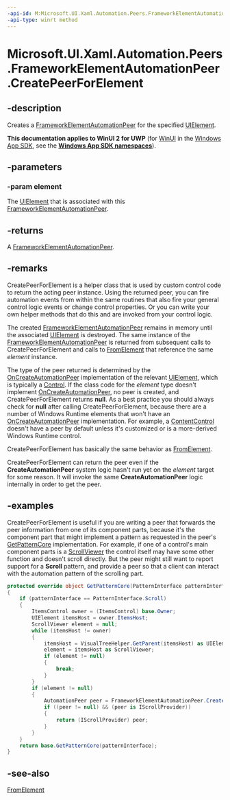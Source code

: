 ```yaml
---
-api-id: M:Microsoft.UI.Xaml.Automation.Peers.FrameworkElementAutomationPeer.CreatePeerForElement(Microsoft.UI.Xaml.UIElement)
-api-type: winrt method
---
```


<!-- Method syntax
public Windows.UI.Xaml.Automation.Peers.AutomationPeer CreatePeerForElement(Windows.UI.Xaml.UIElement element)
-->

# Microsoft.UI.Xaml.Automation.Peers.FrameworkElementAutomationPeer.CreatePeerForElement

## -description
Creates a [FrameworkElementAutomationPeer](frameworkelementautomationpeer.md) for the specified [UIElement](../microsoft.ui.xaml/uielement.md).

**This documentation applies to WinUI 2 for UWP** (for [WinUI](/windows/apps/winui/winui3/) in the [Windows App SDK](/windows/apps/windows-app-sdk/), see the **[Windows App SDK namespaces](/windows/windows-app-sdk/api/winrt/)**).

## -parameters
### -param element
The [UIElement](../microsoft.ui.xaml/uielement.md) that is associated with this [FrameworkElementAutomationPeer](frameworkelementautomationpeer.md).

## -returns
A [FrameworkElementAutomationPeer](frameworkelementautomationpeer.md).

## -remarks
CreatePeerForElement is a helper class that is used by custom control code to return the acting peer instance. Using the returned peer, you can fire automation events from within the same routines that also fire your general control logic events or change control properties. Or you can write your own helper methods that do this and are invoked from your control logic.

The created [FrameworkElementAutomationPeer](frameworkelementautomationpeer.md) remains in memory until the associated [UIElement](../microsoft.ui.xaml/uielement.md) is destroyed. The same instance of the [FrameworkElementAutomationPeer](frameworkelementautomationpeer.md) is returned from subsequent calls to CreatePeerForElement and calls to [FromElement](frameworkelementautomationpeer_fromelement_467106396.md) that reference the same *element* instance.

The type of the peer returned is determined by the [OnCreateAutomationPeer](../microsoft.ui.xaml/uielement_oncreateautomationpeer_1478162674.md) implementation of the relevant [UIElement](../microsoft.ui.xaml/uielement.md), which is typically a [Control](../microsoft.ui.xaml.controls/control.md). If the class code for the *element* type doesn't implement [OnCreateAutomationPeer](../microsoft.ui.xaml/uielement_oncreateautomationpeer_1478162674.md), no peer is created, and CreatePeerForElement returns **null**. As a best practice you should always check for **null** after calling CreatePeerForElement, because there are a number of Windows Runtime elements that won't have an [OnCreateAutomationPeer](../microsoft.ui.xaml/uielement_oncreateautomationpeer_1478162674.md) implementation. For example, a [ContentControl](../microsoft.ui.xaml.controls/contentcontrol.md) doesn't have a peer by default unless it's customized or is a more-derived Windows Runtime control.

CreatePeerForElement has basically the same behavior as [FromElement](frameworkelementautomationpeer_fromelement_467106396.md).

CreatePeerForElement can return the peer even if the **CreateAutomationPeer** system logic hasn't run yet on the *element* target for some reason. It will invoke the same **CreateAutomationPeer** logic internally in order to get the peer.

## -examples
CreatePeerForElement is useful if you are writing a peer that forwards the peer information from one of its component parts, because it's the component part that might implement a pattern as requested in the peer's [GetPatternCore](automationpeer_getpatterncore_1496339248.md) implementation. For example, if one of a control's main component parts is a [ScrollViewer](../microsoft.ui.xaml.controls/scrollviewer.md) the control itself may have some other function and doesn't scroll directly. But the peer might still want to report support for a **Scroll** pattern, and provide a peer so that a client can interact with the automation pattern of the scrolling part.

```csharp
protected override object GetPatternCore(PatternInterface patternInterface)
{
    if (patternInterface == PatternInterface.Scroll)
    {
        ItemsControl owner = (ItemsControl) base.Owner;
        UIElement itemsHost = owner.ItemsHost;
        ScrollViewer element = null;
        while (itemsHost != owner)
        {
            itemsHost = VisualTreeHelper.GetParent(itemsHost) as UIElement;
            element = itemsHost as ScrollViewer;
            if (element != null)
            {
                break;
            }
        }
        if (element != null)
        {
            AutomationPeer peer = FrameworkElementAutomationPeer.CreatePeerForElement(element);
            if ((peer != null) && (peer is IScrollProvider))
            {
                return (IScrollProvider) peer;
            }
        }
    }
    return base.GetPatternCore(patternInterface);
}

```



## -see-also
[FromElement](frameworkelementautomationpeer_fromelement_467106396.md)
